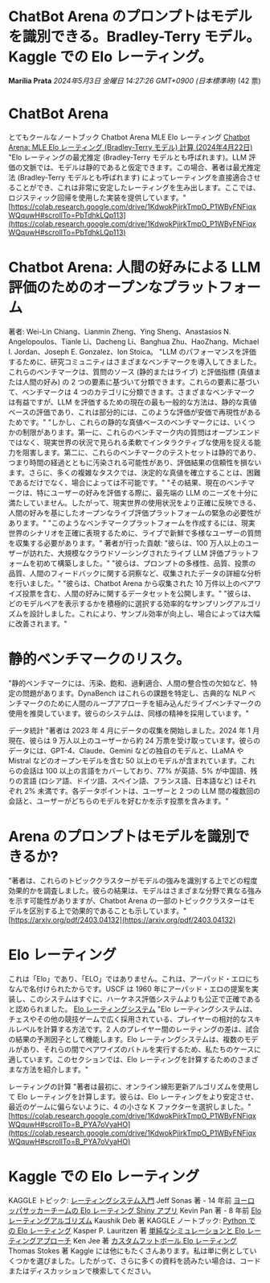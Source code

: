 # ChatBot Arena のプロンプトはモデルを識別できる。Bradley-Terry モデル。Kaggle での Elo レーティング。

**Marília Prata** *2024年5月3日 金曜日 14:27:26 GMT+0900 (日本標準時)* (42 票)

# ChatBot Arena
とてもクールなノートブック Chatbot Arena MLE Elo レーティング
[Chatbot Arena: MLE Elo レーティング (Bradley-Terry モデル) 計算 (2024年4月22日)](#https://colab.research.google.com/drive/1KdwokPjirkTmpO_P1WByFNFiqxWQquwH#scrollTo=B_PYA7oVyaHO)
"Elo レーティングの最尤推定 (Bradley-Terry モデルとも呼ばれます)。LLM 評価の文脈では、モデルは静的であると仮定できます。この場合、著者は最尤推定法 (Bradley-Terry モデルとも呼ばれます) によってレーティングを直接適合させることができ、これは非常に安定したレーティングを生み出します。ここでは、ロジスティック回帰を使用した実装を提供しています。"
[https://colab.research.google.com/drive/1KdwokPjirkTmpO_P1WByFNFiqxWQquwH#scrollTo=PbTdhkLQp113](https://colab.research.google.com/drive/1KdwokPjirkTmpO_P1WByFNFiqxWQquwH#scrollTo=PbTdhkLQp113)

# Chatbot Arena: 人間の好みによる LLM 評価のためのオープンなプラットフォーム
著者: Wei-Lin Chiang、Lianmin Zheng、Ying Sheng、Anastasios N. Angelopoulos、Tianle Li、Dacheng Li、Banghua Zhu、HaoZhang、Michael I. Jordan、Joseph E. Gonzalez、Ion Stoica。
"LLM のパフォーマンスを評価するために、研究コミュニティはさまざまなベンチマークを導入してきました。これらのベンチマークは、質問のソース (静的またはライブ) と評価指標 (真値または人間の好み) の 2 つの要素に基づいて分類できます。これらの要素に基づいて、ベンチマークは 4 つのカテゴリに分類できます。さまざまなベンチマークは有益ですが、LLM を評価するための現在の最も一般的な方法は、静的な真値ベースの評価であり、これは部分的には、このような評価が安価で再現性があるためです。"
"しかし、これらの静的な真値ベースのベンチマークには、いくつかの制限があります。第一に、これらのベンチマーク内の質問はオープンエンドではなく、現実世界の状況で見られる柔軟でインタラクティブな使用を捉える能力を阻害します。第二に、これらのベンチマークのテストセットは静的であり、つまり時間の経過とともに汚染される可能性があり、評価結果の信頼性を損ないます。さらに、多くの複雑なタスクでは、決定的な真値を確立することは、困難であるだけでなく、場合によっては不可能です。"
"その結果、現在のベンチマークは、特にユーザーの好みを評価する際に、最先端の LLM のニーズを十分に満たしていません。したがって、現実世界の使用状況をより正確に反映できる、人間の好みを基にしたオープンなライブ評価プラットフォームの緊急の必要性があります。"
"このようなベンチマークプラットフォームを作成するには、現実世界のシナリオを正確に表現するために、ライブで新鮮で多様なユーザーの質問を収集する必要があります。"
著者が行った貢献:
"彼らは、100 万人以上のユーザーが訪れた、大規模なクラウドソーシングされたライブ LLM 評価プラットフォームを初めて構築しました。"
"彼らは、プロンプトの多様性、品質、投票の品質、人間のフィードバックに関する洞察など、収集されたデータの詳細な分析を行いました。"
"彼らは、Chatbot Arena から収集された 10 万件以上のペアワイズ投票を含む、人間の好みに関するデータセットを公開します。"
"彼らは、どのモデルペアを表示するかを積極的に選択する効率的なサンプリングアルゴリズムを設計しました。これにより、サンプル効率が向上し、場合によっては大幅に改善されます。"

# 静的ベンチマークのリスク。
"静的ベンチマークには、汚染、飽和、過剰適合、人間の整合性の欠如など、特定の問題があります。DynaBench はこれらの課題を特定し、古典的な NLP ベンチマークのために人間のループアプローチを組み込んだライブベンチマークの使用を推奨しています。彼らのシステムは、同様の精神を採用しています。"

データ統計
"著者は 2023 年 4 月にデータの収集を開始しました。2024 年 1 月現在、彼らは 9 万人以上のユーザーから約 24 万票を受け取っています。彼らのデータには、GPT-4、Claude、Gemini などの独自のモデルと、LLaMA や Mistral などのオープンモデルを含む 50 以上のモデルが含まれています。これらの会話は 100 以上の言語をカバーしており、77% が英語、5% が中国語、残りの言語 (ロシア語、ドイツ語、スペイン語、フランス語、日本語など) はそれぞれ 2% 未満です。各データポイントは、ユーザーと 2 つの LLM 間の複数回の会話と、ユーザーがどちらのモデルを好むかを示す投票を含みます。"

# Arena のプロンプトはモデルを識別できるか?
"著者は、これらのトピッククラスターがモデルの強みを識別する上でどの程度効果的かを調査しました。彼らの結果は、モデルはさまざまな分野で異なる強みを示す可能性がありますが、Chatbot Arena の一部のトピッククラスターはモデルを区別する上で効果的であることも示しています。"
[https://arxiv.org/pdf/2403.04132](https://arxiv.org/pdf/2403.04132)

# Elo レーティング
これは「Elo」であり、「ELO」ではありません。これは、アーパッド・エロにちなんで名付けられたからです。USCF は 1960 年にアーパッド・エロの提案を実装し、このシステムはすぐに、ハーケネス評価システムよりも公正で正確であると認められました。
[Elo レーティングシステム](https://en.wikipedia.org/wiki/Elo_rating_system)
"Elo レーティングシステムは、チェスやその他の競技ゲームで広く採用されている、プレイヤーの相対的なスキルレベルを計算する方法です。2 人のプレイヤー間のレーティングの差は、試合の結果の予測因子として機能します。Elo レーティングシステムは、複数のモデルがあり、それらの間でペアワイズのバトルを実行するため、私たちのケースに適しています。このセクションでは、Elo レーティングを計算するためのさまざまな方法を紹介します。"

レーティングの計算
"著者は最初に、オンライン線形更新アルゴリズムを使用して Elo レーティングを計算します。彼らは、Elo レーティングをより安定させ、最近のゲームに偏らないように、4 の小さな K ファクターを選択しました。"
[https://colab.research.google.com/drive/1KdwokPjirkTmpO_P1WByFNFiqxWQquwH#scrollTo=B_PYA7oVyaHO](https://colab.research.google.com/drive/1KdwokPjirkTmpO_P1WByFNFiqxWQquwH#scrollTo=B_PYA7oVyaHO)

# Kaggle での Elo レーティング
KAGGLE トピック:
[レーティングシステム入門](https://www.kaggle.com/competitions/chess/discussion/92) Jeff Sonas 著 - 14 年前
[ヨーロッパサッカーチームの Elo レーティング Shiny アプリ](https://www.kaggle.com/datasets/hugomathien/soccer/discussion/31154) Kevin Pan 著 - 8 年前
[Elo レーティングアルゴリズム](https://www.kaggle.com/discussions/getting-started/216048) Kaushik Deb 著
KAGGLE ノートブック:
[Python での Elo レーティング](https://www.kaggle.com/code/kplauritzen/elo-ratings-in-python) Kasper P. Lauritzen 著
[単純なシミュレーションと Elo レーティングアプローチ](https://www.kaggle.com/code/kenjee/simple-simulation-elo-rating-approach) Ken Jee 著
[カスタムフットボール Elo レーティング](https://www.kaggle.com/code/thomasstokes/custom-football-elo-rating) Thomas Stokes 著
Kaggle には他にもたくさんあります。私は単に例としていくつかを選びました。したがって、さらに多くの資料を読みたい場合は、コードまたはディスカッションで検索してください。

